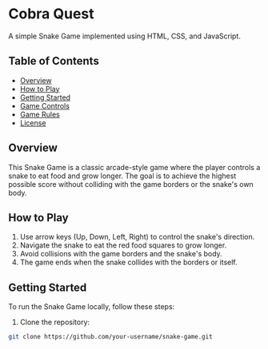 # Cobra Quest

A simple Snake Game implemented using HTML, CSS, and JavaScript.

## Table of Contents
- [Overview](#overview)
- [How to Play](#how-to-play)
- [Getting Started](#getting-started)
- [Game Controls](#game-controls)
- [Game Rules](#game-rules)
- [License](#license)

## Overview

This Snake Game is a classic arcade-style game where the player controls a snake to eat food and grow longer. The goal is to achieve the highest possible score without colliding with the game borders or the snake's own body.

## How to Play

1. Use arrow keys (Up, Down, Left, Right) to control the snake's direction.
2. Navigate the snake to eat the red food squares to grow longer.
3. Avoid collisions with the game borders and the snake's body.
4. The game ends when the snake collides with the borders or itself.

## Getting Started

To run the Snake Game locally, follow these steps:

1. Clone the repository:

```bash
git clone https://github.com/your-username/snake-game.git
